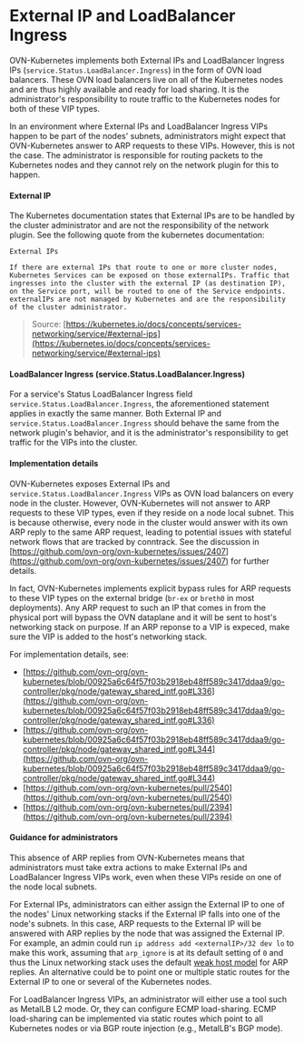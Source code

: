 # External IP and LoadBalancer Ingress

OVN-Kubernetes implements both External IPs and LoadBalancer Ingress IPs (`service.Status.LoadBalancer.Ingress`) in the form of OVN load balancers. These OVN load balancers live on all of the Kubernetes nodes and are thus highly available and ready for load sharing. It is the administrator's responsibility to route traffic to the Kubernetes nodes for both of these VIP types. 

In an environment where External IPs and LoadBalancer Ingress VIPs happen to be part of the nodes' subnets, administrators might expect that OVN-Kubernetes answer to ARP requests to these VIPs. However, this is not the case. The administrator is responsible for routing packets to the Kubernetes nodes and they cannot rely on the network plugin for this to happen.

#### External IP

The Kubernetes documentation states that External IPs are to be handled by the cluster administrator and are not the responsibility of the network plugin. See the following quote from the kubernetes documentation:
~~~
External IPs

If there are external IPs that route to one or more cluster nodes, Kubernetes Services can be exposed on those externalIPs. Traffic that ingresses into the cluster with the external IP (as destination IP), on the Service port, will be routed to one of the Service endpoints. externalIPs are not managed by Kubernetes and are the responsibility of the cluster administrator.
~~~
> Source: [https://kubernetes.io/docs/concepts/services-networking/service/#external-ips](https://kubernetes.io/docs/concepts/services-networking/service/#external-ips)

#### LoadBalancer Ingress (service.Status.LoadBalancer.Ingress)

For a service's Status LoadBalancer Ingress field `service.Status.LoadBalancer.Ingress`, the aforementioned statement applies in exactly the same manner. Both External IP and `service.Status.LoadBalancer.Ingress` should behave the same from the network plugin's behavior, and it is the administrator's responsibility to get traffic for the VIPs into the cluster. 

#### Implementation details

OVN-Kubernetes exposes External IPs and `service.Status.LoadBalancer.Ingress` VIPs as OVN load balancers on every node in the cluster. However, OVN-Kubernetes will not answer to ARP requests to these VIP types, even if they reside on a node local subnet. This is because otherwise, every node in the cluster would answer with its own ARP reply to the same ARP request, leading to potential issues with stateful network flows that are tracked by conntrack. See the discussion in [https://github.com/ovn-org/ovn-kubernetes/issues/2407](https://github.com/ovn-org/ovn-kubernetes/issues/2407) for further details.

In fact, OVN-Kubernetes implements explicit bypass rules for ARP requests to these VIP types on the external bridge (`br-ex` or `breth0` in most deployments). Any ARP request to such an IP that comes in from the physical port will bypass the OVN dataplane and it will be sent to host's networking stack on purpose. If an ARP reponse to a VIP is expeced, make sure the VIP is added to the host's networking stack.

For implementation details, see: 
* [https://github.com/ovn-org/ovn-kubernetes/blob/00925a6c64f57f03b2918eb48ff589c3417ddaa9/go-controller/pkg/node/gateway_shared_intf.go#L336](https://github.com/ovn-org/ovn-kubernetes/blob/00925a6c64f57f03b2918eb48ff589c3417ddaa9/go-controller/pkg/node/gateway_shared_intf.go#L336)
* [https://github.com/ovn-org/ovn-kubernetes/blob/00925a6c64f57f03b2918eb48ff589c3417ddaa9/go-controller/pkg/node/gateway_shared_intf.go#L344](https://github.com/ovn-org/ovn-kubernetes/blob/00925a6c64f57f03b2918eb48ff589c3417ddaa9/go-controller/pkg/node/gateway_shared_intf.go#L344)
* [https://github.com/ovn-org/ovn-kubernetes/pull/2540](https://github.com/ovn-org/ovn-kubernetes/pull/2540)
* [https://github.com/ovn-org/ovn-kubernetes/pull/2394](https://github.com/ovn-org/ovn-kubernetes/pull/2394)

#### Guidance for administrators

This absence of ARP replies from OVN-Kubernetes means that administrators must take extra actions to make External IPs and LoadBalancer Ingress VIPs work, even when these VIPs reside on one of the node local subnets.

For External IPs, administrators can either assign the External IP to one of the nodes' Linux networking stacks if the External IP falls into one of the node's subnets. In this case, ARP requests to the External IP will be answered with ARP replies by the node that was assigned the External IP. For example, an admin could run `ip address add <externalIP>/32 dev lo` to make this work, assuming that `arp_ignore` is at its default setting of `0` and thus the Linux networking stack uses the default [weak host model](https://en.wikipedia.org/wiki/Host_model) for ARP replies. An alternative could be to point one or multiple static routes for the External IP to one or several of the Kubernetes nodes. 

For LoadBalancer Ingress VIPs, an administrator will either use a tool such as MetalLB L2 mode. Or, they can configure ECMP load-sharing. ECMP load-sharing can be implemented via static routes which point to all Kubernetes nodes or via BGP route injection (e.g., MetalLB's BGP mode).
